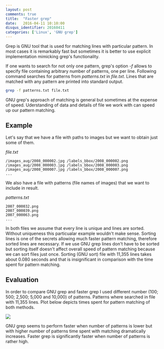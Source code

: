 ```yaml
---
layout: post
comments: true
title:  "Faster grep"
date:   2016-04-11 10:10:00
disqus_identifier: 20160411
categories: ['Linux', 'GNU grep']
---
```


Grep is GNU tool that is used for matching lines with particular pattern.
In most cases it is remarkably fast but sometimes it is better to use explicit implementation mimicking grep's functionality.

If one wants to search for not only one pattern, grep's option *-f* allows to specify file containing arbitrary number of patterns, one per line.
Following command searches for patterns from *patterns.txt* in *file.txt*.
Lines that are matched with any pattern are printed into standard output.

```bash
grep -f patterns.txt file.txt
```

GNU grep's approach of matching is general but sometimes at the expense of speed.
Uderstanding of data and details of file we work with can speed up our pattern matching.

## Example
Let's say that we have a file with paths to images but we want to obtain just some of them.

*file.txt*

```
/images_aug/2008_000002.jpg /labels_bbox/2008_000002.png
/images_aug/2008_000003.jpg /labels_bbox/2008_000003.png
/images_aug/2008_000007.jpg /labels_bbox/2008_000007.png
...
```

We also have a file with patterns (file names of images) that we want to include in result.

*patterns.txt*

```
2007_000032.png
2007_000039.png
2007_000063.png
...
```

In both files we assume that every line is unique and lines are sorted.
Without uniqueness this particualar example wouldn't make sense.
Sorting lines is one of the secrets allowing much faster pattern matching, therefore sorted lines are necessary.
If we use GNU grep lines don't have to be sorted but sorting itself doesn't affect overall speed of pattern matching because we can sort files just once.
Sorting (GNU sort) file  with 11,355 lines takes about 0.080 seconds and that is insignificant in comparison with the time spent for pattern matching. 

<script src="https://gist.github.com/martinkersner/32e909a518d6983d37b524a4d3984dd4.js"></script>

## Evaluation
In order to compare GNU grep and faster grep I used different number (100; 500; 2,500; 5,000 and 10,000) of patterns.
Patterns where searched in file with 11,355 lines.
Plot below depicts times spent for pattern matching of both methods.

<img src="http://i.imgur.com/qtW8mcR.png?1" align="center"/>

GNU grep seems to perform faster when number of patterns is lower but with higher number of patterns time spent with matching dramatically increases.
Faster grep is significantly faster when number of patterns is rather high.
